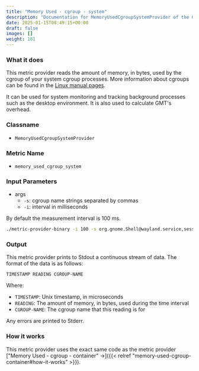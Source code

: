 ```yaml
---
title: "Memory Used - cgroup - system"
description: "Documentation for MemoryUsedCgroupSystemProvider of the Green Metrics Tool"
date: 2025-01-15T08:49:15+00:00
draft: false
images: []
weight: 181
---
```


### What it does

This metric provider reads the amount of memory, in bytes, used by the cgroup of your system cgroup processes. More information about cgroups can be found in the [Linux manual pages](https://www.man7.org/linux/man-pages/man7/cgroups.7.html).

It can be used for system monitoring and tracking background processes such as the desktop environment. It is also used to calculate GMT's overhead.

### Classname

- `MemoryUsedCgroupSystemProvider`

### Metric Name

- `memory_used_cgroup_system`

### Input Parameters

- args
  - `-s`: cgroup name strings separated by commas
  - `-i`: interval in milliseconds

By default the measurement interval is 100 ms.

```bash
./metric-provider-binary -i 100 -s org.gnome.Shell@wayland.service,session-2.scope
```

### Output

This metric provider prints to Stdout a continuous stream of data. The format of the data is as follows:

`TIMESTAMP READING CGROUP-NAME`

Where:

- `TIMESTAMP`: Unix timestamp, in microseconds
- `READING`: The amount of memory, in bytes, used during the time interval
- `CGROUP-NAME`: The cgroup name that this reading is for

Any errors are printed to Stderr.

### How it works

This metric provider uses the exact same code as the metric provider ["Memory Used - cgroup - container" →]({{< relref "memory-used-cgroup-container#how-it-works" >}}).
